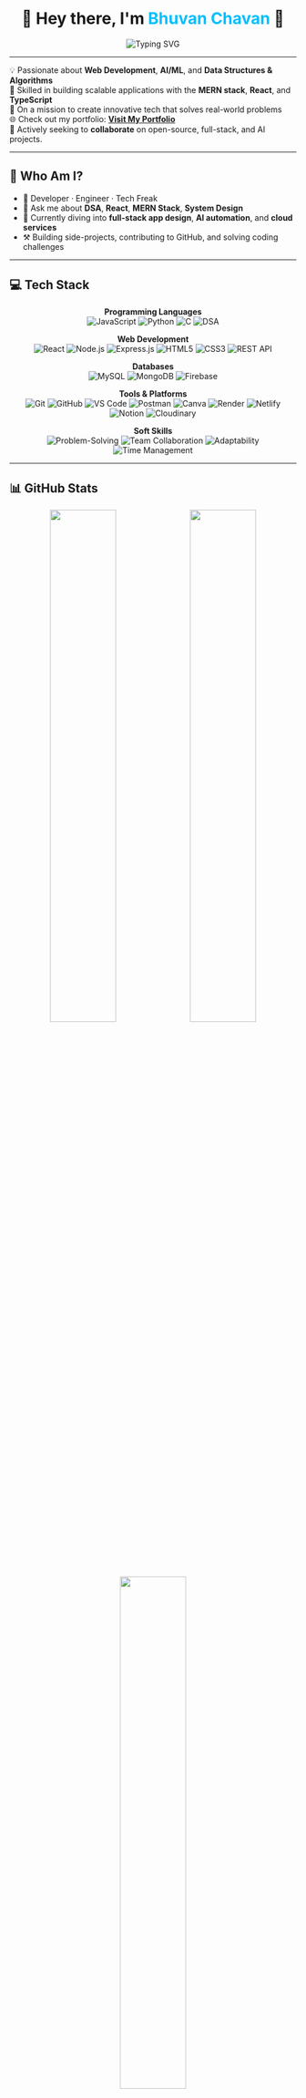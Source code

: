 <h1 align="center">🚀 Hey there, I'm <span style="color:#00bfff;">Bhuvan Chavan</span> 👋</h1>

<div align="center">
  <img src="https://readme-typing-svg.herokuapp.com?font=Fira+Code&size=24&pause=1000&color=00BFFF&center=true&vCenter=true&width=435&lines=Full-Stack+Developer;AI+%2F+ML+Explorer;MERN+Stack+Enthusiast;DSA+Lover+%F0%9F%92%BB" alt="Typing SVG" />
</div>

---

💡 Passionate about **Web Development**, **AI/ML**, and **Data Structures & Algorithms**  
🧠 Skilled in building scalable applications with the **MERN stack**, **React**, and **TypeScript**  
🚀 On a mission to create innovative tech that solves real-world problems  
🌐 Check out my portfolio: [**Visit My Portfolio**](https://me.auptimise.com)  
🤝 Actively seeking to **collaborate** on open-source, full-stack, and AI projects.

---

## 🧭 Who Am I?

- 🔭 Developer · Engineer · Tech Freak
- 💬 Ask me about **DSA**, **React**, **MERN Stack**, **System Design**  
- 🌱 Currently diving into **full-stack app design**, **AI automation**, and **cloud services**  
- ⚒️ Building side-projects, contributing to GitHub, and solving coding challenges

---

## 💻 Tech Stack

<div align="center">

**Programming Languages**  
![JavaScript](https://img.shields.io/badge/JavaScript-%23F7DF1E.svg?logo=javascript&logoColor=black) 
![Python](https://img.shields.io/badge/Python-%233776AB.svg?logo=python&logoColor=white) 
![C](https://img.shields.io/badge/C-%2300599C.svg?logo=c&logoColor=white) 
![DSA](https://img.shields.io/badge/DSA-%23FF6F61.svg)

**Web Development**  
![React](https://img.shields.io/badge/React-%2320232a.svg?logo=react&logoColor=%2361DAFB) 
![Node.js](https://img.shields.io/badge/Node.js-%2343853D.svg?logo=node.js&logoColor=white) 
![Express.js](https://img.shields.io/badge/Express.js-%23404d59.svg?logo=express&logoColor=white) 
![HTML5](https://img.shields.io/badge/HTML5-%23E34F26.svg?logo=html5&logoColor=white) 
![CSS3](https://img.shields.io/badge/CSS3-%231572B6.svg?logo=css3&logoColor=white) 
![REST API](https://img.shields.io/badge/RESTful_API-%23007ACC.svg)

**Databases**  
![MySQL](https://img.shields.io/badge/MySQL-%234479A1.svg?logo=mysql&logoColor=white) 
![MongoDB](https://img.shields.io/badge/MongoDB-%2347A248.svg?logo=mongodb&logoColor=white) 
![Firebase](https://img.shields.io/badge/Firebase-%23FFCA28.svg?logo=firebase&logoColor=black)

**Tools & Platforms**  
![Git](https://img.shields.io/badge/Git-%23F05033.svg?logo=git&logoColor=white) 
![GitHub](https://img.shields.io/badge/GitHub-%23121011.svg?logo=github&logoColor=white) 
![VS Code](https://img.shields.io/badge/VS%20Code-%23007ACC.svg?logo=visual-studio-code&logoColor=white) 
![Postman](https://img.shields.io/badge/Postman-%23FF6C37.svg?logo=postman&logoColor=white) 
![Canva](https://img.shields.io/badge/Canva-%2300C4CC.svg?logo=canva&logoColor=white) 
![Render](https://img.shields.io/badge/Render-%231F1F1F.svg?logo=render&logoColor=white) 
![Netlify](https://img.shields.io/badge/Netlify-%2300C7B7.svg?logo=netlify&logoColor=white) 
![Notion](https://img.shields.io/badge/Notion-%23000000.svg?logo=notion&logoColor=white) 
![Cloudinary](https://img.shields.io/badge/Cloudinary-%23F6820D.svg?logo=cloudinary&logoColor=white)

**Soft Skills**  
![Problem-Solving](https://img.shields.io/badge/Problem-Solving-%23007ACC.svg) 
![Team Collaboration](https://img.shields.io/badge/Team_Collaboration-%2300BFFF.svg) 
![Adaptability](https://img.shields.io/badge/Adaptability-%23FF7F50.svg) 
![Time Management](https://img.shields.io/badge/Time_Management-%23FF6347.svg)

</div>

---

## 📊 GitHub Stats

<div align="center">
  <img src="https://github-readme-stats.vercel.app/api?username=SanjayAsokan&show_icons=true&theme=tokyonight" width="48%" />
  <img src="https://github-readme-streak-stats.herokuapp.com/?user=SanjayAsokan&theme=tokyonight" width="48%" />
</div>

<div align="center">
  <img src="https://github-readme-stats.vercel.app/api/top-langs/?username=SanjayAsokan&layout=compact&theme=tokyonight" width="48%" />
</div>

---

## 🏆 GitHub Trophies

<div align="center">
  <img src="https://github-profile-trophy.vercel.app/?username=bhuvanleopard&theme=onedark&margin-w=15&no-bg=true" />
</div>

---

## 📬 Let’s Connect

<p align="center">
  <a href="https://www.linkedin.com/in/bhuvan.in/">
    <img src="https://img.shields.io/badge/LinkedIn-%230077B5.svg?style=for-the-badge&logo=linkedin&logoColor=white" alt="LinkedIn" />
  </a>
  <a href="mailto:cbhuvan08@gmail.com">
    <img src="https://img.shields.io/badge/Gmail-%23D14836.svg?style=for-the-badge&logo=gmail&logoColor=white" alt="Gmail" />
  </a>
  <a href="https://github.com/bhuvanleopard">
    <img src="https://img.shields.io/badge/GitHub-%23121011.svg?style=for-the-badge&logo=github&logoColor=white" alt="GitHub" />
  </a>
  <a href="https://me.auptimise.com">
    <img src="https://img.shields.io/badge/Portfolio-%2300bfff.svg?style=for-the-badge&logo=netlify&logoColor=white" alt="Portfolio" />
  </a>
</p>

---

<p align="center">
  🔥 <strong>"Code. Learn. Iterate. Ship."</strong> 🔥 <br />
  <i>Welcome to my journey as a developer.</i>
</p>
